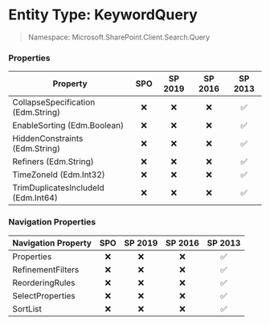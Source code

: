 # Entity Type: KeywordQuery

> Namespace: Microsoft.SharePoint.Client.Search.Query

### Properties

Property | SPO | SP 2019 | SP 2016 | SP 2013
----------|:---:|:-------:|:-------:|:-------:
CollapseSpecification (Edm.String) | ❌ | ❌ | ❌ | ✅
EnableSorting (Edm.Boolean) | ❌ | ❌ | ❌ | ✅
HiddenConstraints (Edm.String) | ❌ | ❌ | ❌ | ✅
Refiners (Edm.String) | ❌ | ❌ | ❌ | ✅
TimeZoneId (Edm.Int32) | ❌ | ❌ | ❌ | ✅
TrimDuplicatesIncludeId (Edm.Int64) | ❌ | ❌ | ❌ | ✅

### Navigation Properties

Navigation Property | SPO | SP 2019 | SP 2016 | SP 2013
----------|:---:|:-------:|:-------:|:-------:
Properties | ❌ | ❌ | ❌ | ✅
RefinementFilters | ❌ | ❌ | ❌ | ✅
ReorderingRules | ❌ | ❌ | ❌ | ✅
SelectProperties | ❌ | ❌ | ❌ | ✅
SortList | ❌ | ❌ | ❌ | ✅